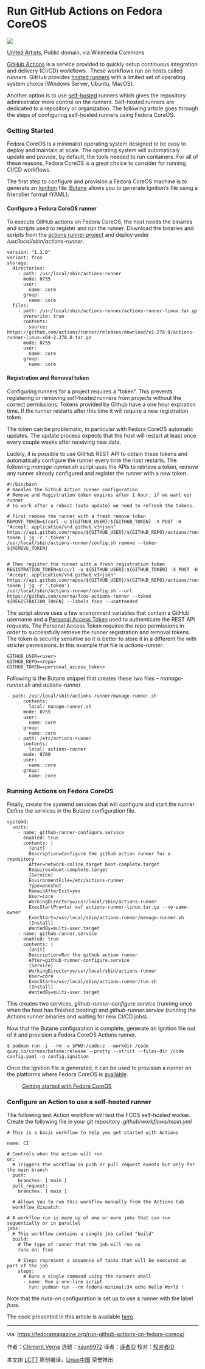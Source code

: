 [#]: subject: (Run GitHub Actions on Fedora CoreOS)
[#]: via: (https://fedoramagazine.org/run-github-actions-on-fedora-coreos/)
[#]: author: (Clément Verna https://fedoramagazine.org/author/cverna/)
[#]: collector: (lujun9972)
[#]: translator: (wxy)
[#]: reviewer: ( )
[#]: publisher: ( )
[#]: url: ( )

Run GitHub Actions on Fedora CoreOS
======

![][1]

[United Artists][2], Public domain, via Wikimedia Commons

[GitHub Actions][3] is a service provided to quickly setup continuous integration and delivery (CI/CD) workflows . These workflows run on hosts called _runners_. GitHub provides [hosted runners][4] with a limited set of operating system choice (Windows Server, Ubuntu, MacOS).

Another option is to use [self-hosted][5] runners which gives the repository administrator more control on the runners. Self-hosted runners are dedicated to a repository or organization. The following article goes through the steps of configuring self-hosted runners using Fedora CoreOS.

### Getting Started

Fedora CoreOS is a minimalist operating system designed to be easy to deploy and maintain at scale. The operating system will automaticaly update and provide, by default, the tools needed to run containers. For all of these reasons, Fedora CoreOS is a great choice to consider for running CI/CD workflows.

The first step to configure and provision a Fedora CoreOS machine is to generate an [Ignition][6] file. [Butane][7] allows you to generate Ignition’s file using a friendlier format (YAML).

#### Configure a Fedora CoreOS runner

To execute GitHub actions on Fedora CoreOS, the host needs the binaries and scripts used to register and run the runner. Download the binaries and scripts from the [actions runner project][8] and deploy under _/usr/local/sbin/actions-runner_.

```
version: "1.3.0"
variant: fcos
storage:
  directories:
    - path: /usr/local/sbin/actions-runner
      mode: 0755
      user:
        name: core
      group:
        name: core
  files:
    - path: /usr/local/sbin/actions-runner/actions-runner-linux.tar.gz
      overwrite: true
      contents:
        source: https://github.com/actions/runner/releases/download/v2.278.0/actions-runner-linux-x64-2.278.0.tar.gz
      mode: 0755
      user:
        name: core
      group:
        name: core
```

#### Registration and Removal token

Configuring runners for a project requires a “token”. This prevents registering or removing self-hosted runners from projects without the correct permissions. Tokens provided by Github have a one hour expiration time. If the runner restarts after this time it will require a new registration token.

The token can be problematic, in particular with Fedora CoreOS automatic updates. The update process expects that the host will restart at least once every couple weeks after receiving new data.

Luckily, it is possible to use GitHub REST API to obtain these tokens and automatically configure the runner every time the host restarts. The following _manage-runner.sh_ script uses the APIs to retrieve a token, remove any runner already configured and register the runner with a new token.

```
#!/bin/bash
# Handles the Github Action runner configuration.
# Remove and Registration token expires after 1 hour, if we want our runner
# to work after a reboot (auto update) we need to refresh the tokens.

# First remove the runner with a fresh remove token
REMOVE_TOKEN=$(curl -u ${GITHUB_USER}:${GITHUB_TOKEN} -X POST -H "Accept: application/vnd.github.v3+json" https://api.github.com/repos/${GITHUB_USER}/${GITHUB_REPO}/actions/runners/remove-token | jq -r '.token')
/usr/local/sbin/actions-runner/config.sh remove --token ${REMOVE_TOKEN}


# Then register the runner with a fresh registration token
REGISTRATION_TOKEN=$(curl -u ${GITHUB_USER}:${GITHUB_TOKEN} -X POST -H "Accept: application/vnd.github.v3+json" https://api.github.com/repos/${GITHUB_USER}/${GITHUB_REPO}/actions/runners/registration-token | jq -r '.token')
/usr/local/sbin/actions-runner/config.sh --url https://github.com/cverna/fcos-actions-runner --token ${REGISTRATION_TOKEN} --labels fcos --unattended
```

The script above uses a few environment variables that contain a GitHub username and a [Personal Access Token][9] used to authenticate the REST API requests. The Personal Access Token requires the repo permissions in order to successfully retrieve the runner registration and removal tokens. The token is security sensitive so it is better to store it in a different file with stricter permissions. In this example that file is _actions-runner_.

```
GITHUB_USER=<user>
GITHUB_REPO=<repo>
GITHUB_TOKEN=<personal_access_token>
```

Following is the Butane snippet that creates these two files – _manage-runner.sh_ and _actions-runner_.

```
- path: /usr/local/sbin/actions-runner/manage-runner.sh
      contents:
        local: manage-runner.sh
      mode: 0755
      user:
        name: core
      group:
        name: core
    - path: /etc/actions-runner
      contents:
        local: actions-runner
      mode: 0700
      user:
        name: core
      group:
        name: core
```

### Running Actions on Fedora CoreOS

Finally, create the systemd services that will configure and start the runner. Define the services in the Butane configuration file.

```
systemd:
  units:
    - name: github-runner-configure.service
      enabled: true
      contents: |
        [Unit]
        Description=Configure the github action runner for a repository
        After=network-online.target boot-complete.target
        Requires=boot-complete.target
        [Service]
        EnvironmentFile=/etc/actions-runner
        Type=oneshot
        RemainAfterExit=yes
        User=core
        WorkingDirectory=/usr/local/sbin/actions-runner
        ExecStartPre=tar xvf actions-runner-linux.tar.gz --no-same-owner
        ExecStart=/usr/local/sbin/actions-runner/manage-runner.sh
        [Install]
        WantedBy=multi-user.target
    - name: github-runner.service
      enabled: true
      contents: |
        [Unit]
        Description=Run the github action runner
        After=github-runner-configure.service
        [Service]
        WorkingDirectory=/usr/local/sbin/actions-runner
        User=core
        ExecStart=/usr/local/sbin/actions-runner/run.sh
        [Install]
        WantedBy=multi-user.target
```

This creates two services, _github-runner-configure.service_ (running once when the host has finished booting) and _github-runner.service_ (running the Actions runner binaries and waiting for new CI/CD jobs).

Now that the Butane configuration is complete, generate an Ignition file out of it and provision a Fedora CoreOS Actions runner.

```
$ podman run -i --rm -v $PWD:/code:z --workdir /code quay.io/coreos/butane:release --pretty --strict --files-dir /code config.yaml -o config.ignition
```

Once the Ignition file is generated, it can be used to provision a runner on the platforms where Fedora CoreOS is [available][10].

> [Getting started with Fedora CoreOS][11]

### Configure an Action to use a self-hosted runner

The following test Action workflow will test the FCOS self-hosted worker. Create the following file in your git repository _.github/workflows/main.yml_

```
# This is a basic workflow to help you get started with Actions

name: CI

# Controls when the action will run.
on:
  # Triggers the workflow on push or pull request events but only for the main branch
  push:
    branches: [ main ]
  pull_request:
    branches: [ main ]

  # Allows you to run this workflow manually from the Actions tab
  workflow_dispatch:

# A workflow run is made up of one or more jobs that can run sequentially or in parallel
jobs:
  # This workflow contains a single job called "build"
  build:
    # The type of runner that the job will run on
    runs-on: fcos

    # Steps represent a sequence of tasks that will be executed as part of the job
    steps:
      # Runs a single command using the runners shell
      - name: Run a one-line script
        run: podman run --rm fedora-minimal:34 echo Hello World !
```

Note that the _runs-on_ configuration is set up to use a runner with the label _fcos_.

The code presented in this article is available [here][12].

--------------------------------------------------------------------------------

via: https://fedoramagazine.org/run-github-actions-on-fedora-coreos/

作者：[Clément Verna][a]
选题：[lujun9972][b]
译者：[译者ID](https://github.com/译者ID)
校对：[校对者ID](https://github.com/校对者ID)

本文由 [LCTT](https://github.com/LCTT/TranslateProject) 原创编译，[Linux中国](https://linux.cn/) 荣誉推出

[a]: https://fedoramagazine.org/author/cverna/
[b]: https://github.com/lujun9972
[1]: https://fedoramagazine.org/wp-content/uploads/2021/07/modern-times-816x345.jpg
[2]: https://commons.wikimedia.org/wiki/File:Chaplin_-_Modern_Times.jpg
[3]: https://docs.github.com/en/actions
[4]: https://docs.github.com/en/actions/using-github-hosted-runners/about-github-hosted-runners
[5]: https://docs.github.com/en/actions/hosting-your-own-runners
[6]: https://github.com/coreos/ignition
[7]: https://github.com/coreos/butane
[8]: https://github.com/actions/runner
[9]: https://docs.github.com/en/github/authenticating-to-github/creating-a-personal-access-token
[10]: https://docs.fedoraproject.org/en-US/fedora-coreos/bare-metal/
[11]: https://fedoramagazine.org/getting-started-with-fedora-coreos/
[12]: https://github.com/cverna/fcos-actions-runner
